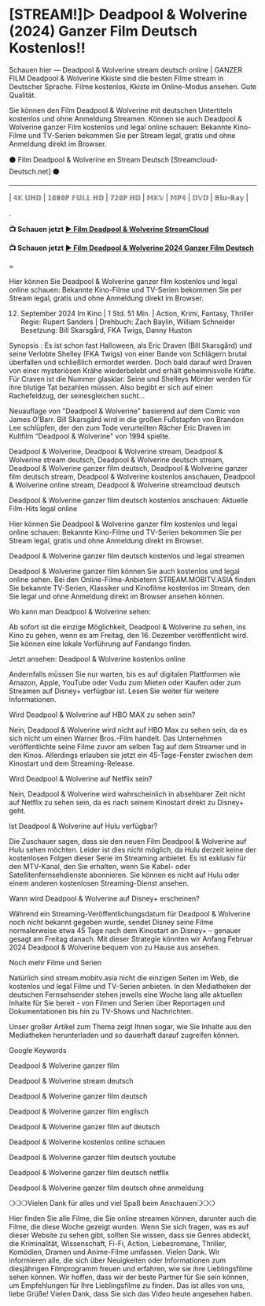 # [STREAM!]▷ Deadpool & Wolverine (2024) Ganzer Film Deutsch Kostenlos!!
Schauen hier ― Deadpool & Wolverine stream deutsch online | GANZER FILM Deadpool & Wolverine Kkiste sind die besten Filme stream in Deutscher Sprache. Filme kostenlos, Kkiste im Online-Modus ansehen. Gute Qualität.

Sie können den Film Deadpool & Wolverine mit deutschen Untertiteln kostenlos und ohne Anmeldung Streamen. Können sie auch Deadpool & Wolverine ganzer Film kostenlos und legal online schauen: Bekannte Kino-Filme und TV-Serien bekommen Sie per Stream legal, gratis und ohne Anmeldung direkt im Browser.


⚫ Film Deadpool & Wolverine en Stream Deutsch [Streamcloud-Deutsch.net] ⚫
______________________________________________________________

| 𝟜𝕂 𝕌ℍ𝔻 | 𝟙𝟘𝟠𝟘ℙ 𝔽𝕌𝕃𝕃 ℍ𝔻 | 𝟟𝟚𝟘ℙ ℍ𝔻 | 𝕄𝕂𝕍 | 𝕄ℙ𝟜 | 𝔻𝕍𝔻 | 𝔹𝕝𝕦-ℝ𝕒𝕪 |

.

**📺 Schauen jetzt [▶ Film Deadpool & Wolverine StreamCloud](https://ganzerhd.cloud/de/movie/533535/deadpool-wolverine-github)**

**📺 Schauen jetzt [▶ Film Deadpool & Wolverine 2024 Ganzer Film Deutsch](https://ganzerhd.cloud/de/movie/533535/deadpool-wolverine-github)**

=

Hier können Sie Deadpool & Wolverine ganzer film kostenlos und legal online schauen: Bekannte Kino-Filme und TV-Serien bekommen Sie per Stream legal, gratis und ohne Anmeldung direkt im Browser.

12. September 2024 Im Kino | 1 Std. 51 Min. | Action, Krimi, Fantasy, Thriller
Regie: Rupert Sanders | Drehbuch: Zach Baylin, William Schneider
Besetzung: Bill Skarsgård, FKA Twigs, Danny Huston

Synopsis :
Es ist schon fast Halloween, als Eric Draven (Bill Skarsgård) und seine Verlobte Shelley (FKA Twigs) von einer Bande von Schlägern brutal überfallen und schließlich ermordet werden. Doch bald darauf wird Draven von einer mysteriösen Krähe wiederbelebt und erhält geheimnisvolle Kräfte. Für Craven ist die Nummer glasklar: Seine und Shelleys Mörder werden für ihre blutige Tat bezahlen müssen. Also begibt er sich auf einen Rachefeldzug, der seinesgleichen sucht…

Neuauflage von "Deadpool & Wolverine" basierend auf dem Comic von James O'Barr. Bill Skarsgård wird in die großen Fußstapfen von Brandon Lee schlüpfen, der den zum Tode verurteilten Rächer Eric Draven im Kultfilm “Deadpool & Wolverine" von 1994 spielte.

Deadpool & Wolverine, Deadpool & Wolverine stream, Deadpool & Wolverine stream deutsch, Deadpool & Wolverine deutsch stream, Deadpool & Wolverine ganzer film deutsch, Deadpool & Wolverine ganzer film deutsch stream, Deadpool & Wolverine kostenlos anschauen, Deadpool & Wolverine online stream, Deadpool & Wolverine streamcloud deutsch

Deadpool & Wolverine ganzer film deutsch kostenlos anschauen: Aktuelle Film-Hits legal online

Hier können Sie Deadpool & Wolverine ganzer film kostenlos und legal online schauen: Bekannte Kino-Filme und TV-Serien bekommen Sie per Stream legal, gratis und ohne Anmeldung direkt im Browser.

Deadpool & Wolverine ganzer film deutsch kostenlos und legal streamen

Deadpool & Wolverine ganzer film können Sie auch kostenlos und legal online sehen. Bei den Online-Filme-Anbietern STREAM.MOBITV.ASIA finden Sie bekannte TV-Serien, Klassiker und Kinofilme kostenlos im Stream, den Sie legal und ohne Anmeldung direkt im Browser ansehen können.

Wo kann man Deadpool & Wolverine sehen:

Ab sofort ist die einzige Möglichkeit, Deadpool & Wolverine zu sehen, ins Kino zu gehen, wenn es am Freitag, den 16. Dezember veröffentlicht wird. Sie können eine lokale Vorführung auf Fandango finden.

Jetzt ansehen: Deadpool & Wolverine kostenlos online

Andernfalls müssen Sie nur warten, bis es auf digitalen Plattformen wie Amazon, Apple, YouTube oder Vudu zum Mieten oder Kaufen oder zum Streamen auf Disney+ verfügbar ist. Lesen Sie weiter für weitere Informationen.

Wird Deadpool & Wolverine auf HBO MAX zu sehen sein?

Nein, Deadpool & Wolverine wird nicht auf HBO Max zu sehen sein, da es sich nicht um einen Warner Bros.-Film handelt. Das Unternehmen veröffentlichte seine Filme zuvor am selben Tag auf dem Streamer und in den Kinos. Allerdings erlauben sie jetzt ein 45-Tage-Fenster zwischen dem Kinostart und dem Streaming-Release.

Wird Deadpool & Wolverine auf Netflix sein?

Nein, Deadpool & Wolverine wird wahrscheinlich in absehbarer Zeit nicht auf Netflix zu sehen sein, da es nach seinem Kinostart direkt zu Disney+ geht.

Ist Deadpool & Wolverine auf Hulu verfügbar?

Die Zuschauer sagen, dass sie den neuen Film Deadpool & Wolverine auf Hulu sehen möchten. Leider ist dies nicht möglich, da Hulu derzeit keine der kostenlosen Folgen dieser Serie im Streaming anbietet. Es ist exklusiv für den MTV-Kanal, den Sie erhalten, wenn Sie Kabel- oder Satellitenfernsehdienste abonnieren. Sie können es nicht auf Hulu oder einem anderen kostenlosen Streaming-Dienst ansehen.

Wann wird Deadpool & Wolverine auf Disney+ erscheinen?

Während ein Streaming-Veröffentlichungsdatum für Deadpool & Wolverine noch nicht bekannt gegeben wurde, sendet Disney seine Filme normalerweise etwa 45 Tage nach dem Kinostart an Disney+ – genauer gesagt am Freitag danach. Mit dieser Strategie könnten wir Anfang Februar 2024 Deadpool & Wolverine bequem von zu Hause aus ansehen.

Noch mehr Filme und Serien

Natürlich sind stream.mobitv.asia nicht die einzigen Seiten im Web, die kostenlos und legal Filme und TV-Serien anbieten. In den Mediatheken der deutschen Fernsehsender stehen jeweils eine Woche lang alle aktuellen Inhalte für Sie bereit - von Filmen und Serien über Reportagen und Dokumentationen bis hin zu TV-Shows und Nachrichten.

Unser großer Artikel zum Thema zeigt Ihnen sogar, wie Sie Inhalte aus den Mediatheken herunterladen und so dauerhaft darauf zugreifen können.

Google Keywords

Deadpool & Wolverine ganzer film

Deadpool & Wolverine stream deutsch

Deadpool & Wolverine ganzer film deutsch

Deadpool & Wolverine ganzer film englisch

Deadpool & Wolverine ganzer film auf deutsch

Deadpool & Wolverine kostenlos online schauen

Deadpool & Wolverine ganzer film deutsch youtube

Deadpool & Wolverine ganzer film deutsch netflix

Deadpool & Wolverine ganzer film deutsch ohne anmeldung

❍❍❍Vielen Dank für alles und viel Spaß beim Anschauen❍❍❍

Hier finden Sie alle Filme, die Sie online streamen können, darunter auch die Filme, die diese Woche gezeigt wurden. Wenn Sie sich fragen, was es auf dieser Website zu sehen gibt, sollten Sie wissen, dass sie Genres abdeckt, die Kriminalität, Wissenschaft, Fi-Fi, Action, Liebesromane, Thriller, Komödien, Dramen und Anime-Filme umfassen.
Vielen Dank. Wir informieren alle, die sich über Neuigkeiten oder Informationen zum diesjährigen Filmprogramm freuen und erfahren, wie sie ihre Lieblingsfilme sehen können. Wir hoffen, dass wir der beste Partner für Sie sein können, um Empfehlungen für Ihre Lieblingsfilme zu finden. Das ist alles von uns, liebe Grüße!
Vielen Dank, dass Sie sich das Video heute angesehen haben.
